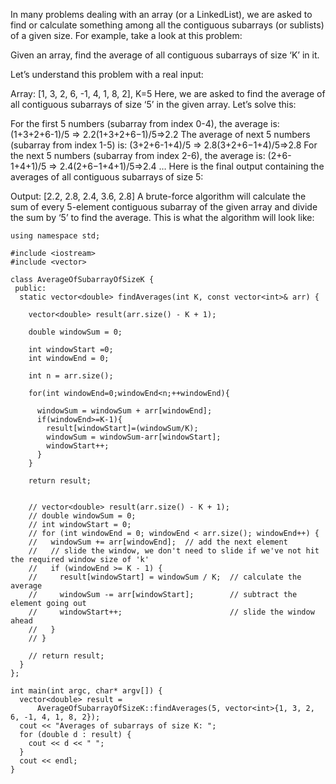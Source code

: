 In many problems dealing with an array (or a LinkedList), we are asked to find or calculate something among all the contiguous subarrays (or sublists) of a given size. For example, take a look at this problem:

Given an array, find the average of all contiguous subarrays of size ‘K’ in it.

Let’s understand this problem with a real input:

Array: [1, 3, 2, 6, -1, 4, 1, 8, 2], K=5
Here, we are asked to find the average of all contiguous subarrays of size ‘5’ in the given array. Let’s solve this:

For the first 5 numbers (subarray from index 0-4), the average is: (1+3+2+6-1)/5 => 2.2(1+3+2+6−1)/5=>2.2
The average of next 5 numbers (subarray from index 1-5) is: (3+2+6-1+4)/5 => 2.8(3+2+6−1+4)/5=>2.8
For the next 5 numbers (subarray from index 2-6), the average is: (2+6-1+4+1)/5 => 2.4(2+6−1+4+1)/5=>2.4
…
Here is the final output containing the averages of all contiguous subarrays of size 5:

Output: [2.2, 2.8, 2.4, 3.6, 2.8]
A brute-force algorithm will calculate the sum of every 5-element contiguous subarray of the given array and divide the sum by ‘5’ to find the average. This is what the algorithm will look like:

```
using namespace std;

#include <iostream>
#include <vector>

class AverageOfSubarrayOfSizeK {
 public:
  static vector<double> findAverages(int K, const vector<int>& arr) {

    vector<double> result(arr.size() - K + 1);

    double windowSum = 0;

    int windowStart =0;
    int windowEnd = 0;

    int n = arr.size();

    for(int windowEnd=0;windowEnd<n;++windowEnd){

      windowSum = windowSum + arr[windowEnd];
      if(windowEnd>=K-1){
        result[windowStart]=(windowSum/K);
        windowSum = windowSum-arr[windowStart];
        windowStart++;
      }
    }

    return result;


    // vector<double> result(arr.size() - K + 1);
    // double windowSum = 0;
    // int windowStart = 0;
    // for (int windowEnd = 0; windowEnd < arr.size(); windowEnd++) {
    //   windowSum += arr[windowEnd];  // add the next element
    //   // slide the window, we don't need to slide if we've not hit the required window size of 'k'
    //   if (windowEnd >= K - 1) {
    //     result[windowStart] = windowSum / K;  // calculate the average
    //     windowSum -= arr[windowStart];        // subtract the element going out
    //     windowStart++;                        // slide the window ahead
    //   }
    // }

    // return result;
  }
};

int main(int argc, char* argv[]) {
  vector<double> result =
      AverageOfSubarrayOfSizeK::findAverages(5, vector<int>{1, 3, 2, 6, -1, 4, 1, 8, 2});
  cout << "Averages of subarrays of size K: ";
  for (double d : result) {
    cout << d << " ";
  }
  cout << endl;
}
```
